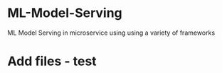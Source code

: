 # ML-Model-Serving
ML Model Serving in microservice using using a variety of frameworks


# Add files - test